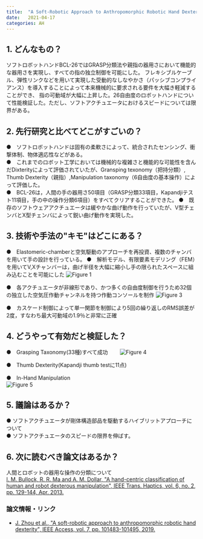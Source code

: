 ```yaml
---
title:  "A Soft-Robotic Approach to Anthropomorphic Robotic Hand Dexterity"
date:   2021-04-17
categories: AH
---
```


## 1. どんなもの？
ソフトロボットハンドBCL-26ではGRASP分類法や親指の器用さにおいて機能的な器用さを実現し、すべての指の独立制御を可能にした。
フレキシブルケーブル、弾性リンクなどを用いて実現した受動的なしなやかさ（パッシブコンプライアンス）を導入することによって本来機械的に要求される要件を大幅き軽減することができ、
指の可動域が大幅に上昇した。26自由度のロボットハンドについて性能検証した。ただし、ソフトアクチュエータにおけるスピードについては限界がある。

## 2. 先行研究と比べてどこがすごいの？
 ●　ソフトロボットハンドは固有の柔軟さによって、統合されたセンシング、衝撃体制、物体適応性などがある。  
 ●　これまでのロボット工学においては機械的な複雑さと機能的な可能性を含んだDixterityによって評価されていたが、Gransping texonomy（把持分類）,
 Thumb Dexterity（親指）,Manipulation taxonomy（6自由度の基本操作）によって評価した。  
 ●　BCL-26は，人間の手の器用さ50項目（GRASP分類33項目，Kapandjiテスト11項目，手の中の操作分類6項目）をすべてクリアすることができた。
 ●　既存のソフトウェアアクチュエータは緩やかな曲げ動作を行っていたが、V型チェンバとX型チェンバによって鋭い曲げ動作を実現した。
   
## 3. 技術や手法の"キモ"はどこにある？
 ●　Elastomeric-chamberと空気駆動のアプローチを再投資、複数のチャンバを用いて手の設計を行っている。
 ●　解析モデル、有限要素モデリング（FEM）を用いてV,Xチャンバーは，曲げ半径を大幅に縮小し手の限られたスペースに組み込むことを可能にした
 ![Figure 1](https://github.com/takutosoeda/paper-survey/blob/main/img/A%20Soft-Robotic%20Approach%20to%20Anthropomorphic%20Robotic%20Hand%20Dexterity/figure1.gif?raw=true)  
   
 ●　各アクチュエータが非線形であり、かつ多くの自由度制御を行うため32個の独立した空気圧作動チャンネルを持つ作動コンソールを制作
 ![Figure 3](https://github.com/takutosoeda/paper-survey/blob/main/img/A%20Soft-Robotic%20Approach%20to%20Anthropomorphic%20Robotic%20Hand%20Dexterity/figure3.gif?raw=true)  
   
 ●　カスケード制御によって単一関節を制御により5回の繰り返しのRMS誤差が2度，すなわち最大可動域の1.9％と非常に正確
   

## 4. どうやって有効だと検証した？
 ●　Grasping Taxonomy(33種)すべて成功　　
 ![Figure 4](https://github.com/takutosoeda/paper-survey/blob/main/img/A%20Soft-Robotic%20Approach%20to%20Anthropomorphic%20Robotic%20Hand%20Dexterity/figure4.gif?raw=true)  
  
 ●　Thumb Dexterity(Kapandji thumb testに11点)  
  
 ●　In-Hand Manipulation  
 ![Figure 5](https://github.com/takutosoeda/paper-survey/blob/main/img/A%20Soft-Robotic%20Approach%20to%20Anthropomorphic%20Robotic%20Hand%20Dexterity/figure5.gif?raw=true)

## 5. 議論はあるか？
 ● ソフトアクチュエータが剛体構造部品を駆動するハイブリットアプローチについて  
 ● ソフトアクチュエータのスピードの限界を伸ばす。  
 
## 6. 次に読むべき論文はあるか？
人間とロボットの器用な操作の分類について  
[ I. M. Bullock, R. R. Ma and A. M. Dollar, "A hand-centric classification of human and robot dexterous manipulation", IEEE Trans. Haptics, vol. 6, no. 2, pp. 129-144, Apr. 2013.](https://ieeexplore.ieee.org/document/6298887)

### 論文情報・リンク

- [J. Zhou et al., "A soft-robotic approach to anthropomorphic robotic hand dexterity", IEEE Access, vol. 7, pp. 101483-101495, 2019.](https://ieeexplore.ieee.org/document/8786814/citations?tabFilter=papers#citations)
